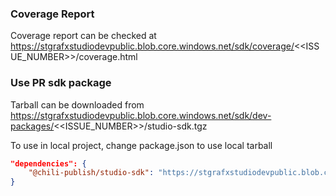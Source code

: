 ### Coverage Report
Coverage report can be checked at https://stgrafxstudiodevpublic.blob.core.windows.net/sdk/coverage/<<ISSUE_NUMBER>>/coverage.html

### Use PR sdk package
Tarball can be downloaded from https://stgrafxstudiodevpublic.blob.core.windows.net/sdk/dev-packages/<<ISSUE_NUMBER>>/studio-sdk.tgz

To use in local project, change package.json to use local tarball

```json
"dependencies": {
    "@chili-publish/studio-sdk": "https://stgrafxstudiodevpublic.blob.core.windows.net/sdk/dev-packages/<<ISSUE_NUMBER>>/studio-sdk.tgz"
}
```